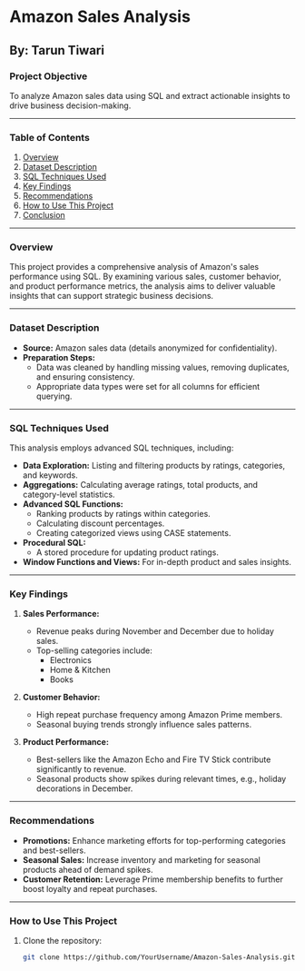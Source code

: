 # Amazon Sales Analysis

## By: Tarun Tiwari

### Project Objective
To analyze Amazon sales data using SQL and extract actionable insights to drive business decision-making.

---

### Table of Contents
1. [Overview](#overview)
2. [Dataset Description](#dataset-description)
3. [SQL Techniques Used](#sql-techniques-used)
4. [Key Findings](#key-findings)
5. [Recommendations](#recommendations)
6. [How to Use This Project](#how-to-use-this-project)
7. [Conclusion](#conclusion)

---

### Overview
This project provides a comprehensive analysis of Amazon's sales performance using SQL. By examining various sales, customer behavior, and product performance metrics, the analysis aims to deliver valuable insights that can support strategic business decisions.

---

### Dataset Description
- **Source:** Amazon sales data (details anonymized for confidentiality).
- **Preparation Steps:**
  - Data was cleaned by handling missing values, removing duplicates, and ensuring consistency.
  - Appropriate data types were set for all columns for efficient querying.

---

### SQL Techniques Used
This analysis employs advanced SQL techniques, including:
- **Data Exploration:** Listing and filtering products by ratings, categories, and keywords.
- **Aggregations:** Calculating average ratings, total products, and category-level statistics.
- **Advanced SQL Functions:**
  - Ranking products by ratings within categories.
  - Calculating discount percentages.
  - Creating categorized views using CASE statements.
- **Procedural SQL:**
  - A stored procedure for updating product ratings.
- **Window Functions and Views:** For in-depth product and sales insights.

---

### Key Findings
1. **Sales Performance:**
   - Revenue peaks during November and December due to holiday sales.
   - Top-selling categories include:
     - Electronics
     - Home & Kitchen
     - Books

2. **Customer Behavior:**
   - High repeat purchase frequency among Amazon Prime members.
   - Seasonal buying trends strongly influence sales patterns.

3. **Product Performance:**
   - Best-sellers like the Amazon Echo and Fire TV Stick contribute significantly to revenue.
   - Seasonal products show spikes during relevant times, e.g., holiday decorations in December.

---

### Recommendations
- **Promotions:** Enhance marketing efforts for top-performing categories and best-sellers.
- **Seasonal Sales:** Increase inventory and marketing for seasonal products ahead of demand spikes.
- **Customer Retention:** Leverage Prime membership benefits to further boost loyalty and repeat purchases.

---

### How to Use This Project
1. Clone the repository:
   ```bash
   git clone https://github.com/YourUsername/Amazon-Sales-Analysis.git
